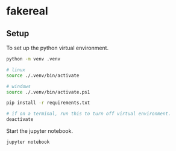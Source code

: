 
# fakereal

## Setup

To set up the python virtual environment.
```sh
python -m venv .venv

# linux
source ./.venv/bin/activate

# windows
source ./.venv/bin/activate.ps1

pip install -r requirements.txt

# if on a terminal, run this to turn off virtual environment.
deactivate
```

Start the jupyter notebook.
```sh
jupyter notebook
```
